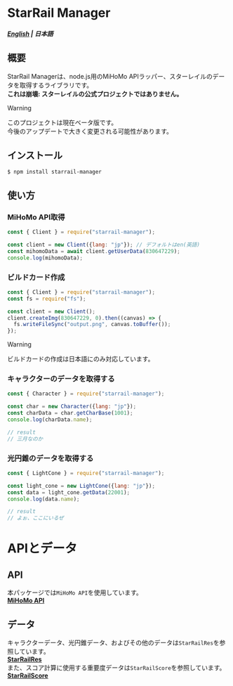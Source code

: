# StarRail Manager

##### [English](../../README.md) | 日本語

## 概要
StarRail Managerは、node.js用のMiHoMo APIラッパー、スターレイルのデータを取得するライブラリです。\
**これは崩壊: スターレイルの公式プロジェクトではありません。**

> [!WARNING]
> このプロジェクトは現在ベータ版です。\
> 今後のアップデートで大きく変更される可能性があります。

## インストール

```
$ npm install starrail-manager
```

## 使い方
### MiHoMo API取得
```js
const { Client } = require("starrail-manager");

const client = new Client({lang: "jp"}); // デフォルトはen(英語)
const mihomoData = await client.getUserData(830647229);
console.log(mihomoData);
```

### ビルドカード作成
```js
const { Client } = require("starrail-manager");
const fs = require("fs");

const client = new Client();
client.createImg(830647229, 0).then((canvas) => {
  fs.writeFileSync("output.png", canvas.toBuffer());
});
```

> [!WARNING]
> ビルドカードの作成は日本語にのみ対応しています。

### キャラクターのデータを取得する
```js
const { Character } = require("starrail-manager");

const char = new Character({lang: "jp"});
const charData = char.getCharBase(1001);
console.log(charData.name);

// result
// 三月なのか
```

### 光円錐のデータを取得する
```js
const { LightCone } = require("starrail-manager");

const light_cone = new LightCone({lang: "jp"});
const data = light_cone.getData(22001);
console.log(data.name);

// result
// よぉ、ここにいるぜ
```

# APIとデータ
## API
本パッケージでは`MiHoMo API`を使用しています。\
**[MiHoMo API](https://march7th.xyz/en/)**

## データ
キャラクターデータ、光円錐データ、およびその他のデータは`StarRailRes`を参照しています。\
**[StarRailRes](https://github.com/Mar-7th/StarRailRes)**\
また、スコア計算に使用する重要度データは`StarRailScore`を参照しています。\
**[StarRailScore](https://github.com/Mar-7th/StarRailScore)**
